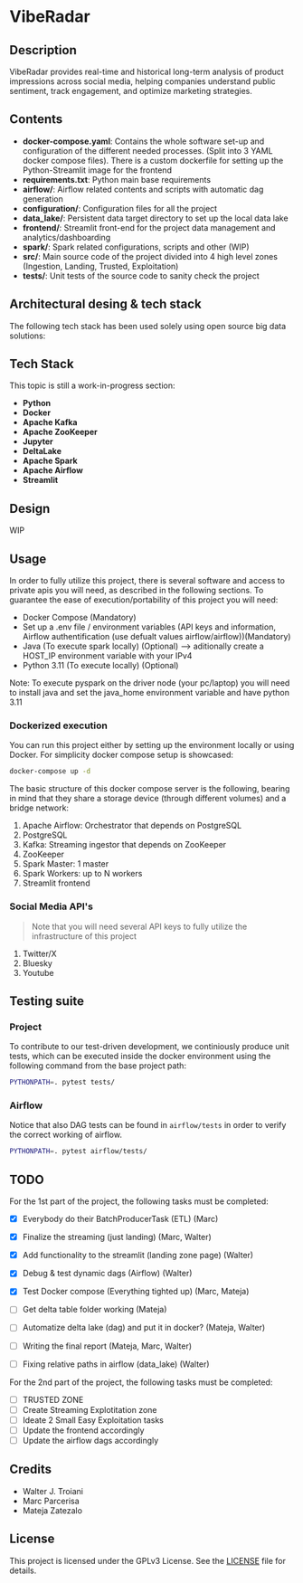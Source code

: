 # VibeRadar 

## Description 

VibeRadar provides real-time and historical long-term analysis of product impressions across social media, helping companies understand public sentiment, track engagement, and optimize marketing strategies.

## Contents

- **docker-compose.yaml**: Contains the whole software set-up and configuration of the different needed processes. (Split into 3 YAML docker compose files). There is a custom dockerfile for setting up the Python-Streamlit image for the frontend
- **requirements.txt**: Python main base requirements 
- **airflow/**: Airflow related contents and scripts with automatic dag generation
- **configuration/**: Configuration files for all the project 
- **data_lake/**: Persistent data target directory to set up the local data lake 
- **frontend/**: Streamlit front-end for the project data management and analytics/dashboarding
- **spark/**: Spark related configurations, scripts and other (WIP)
- **src/**: Main source code of the project divided into 4 high level zones (Ingestion, Landing, Trusted, Exploitation)
- **tests/**: Unit tests of the source code to sanity check the project


## Architectural desing & tech stack

The following tech stack has been used solely using open source big data solutions:

## Tech Stack
This topic is still a work-in-progress section:

- **Python**
- **Docker** 
- **Apache Kafka**
- **Apache ZooKeeper**
- **Jupyter**
- **DeltaLake**
- **Apache Spark**
- **Apache Airflow**
- **Streamlit**

## Design 

WIP


## Usage

In order to fully utilize this project, there is several software and access to private apis you will need, as described in the following sections. To guarantee the ease of execution/portability of this project you will need:

- Docker Compose                   (Mandatory) 
- Set up a .env file / environment variables (API keys and information, Airflow authentification (use defualt values airflow/airflow))(Mandatory)
- Java (To execute spark locally)  (Optional) --> aditionally create a HOST_IP environment variable with your IPv4
- Python 3.11 (To execute locally) (Optional)

Note: To execute pyspark on the driver node (your pc/laptop) you will need to install java and set the java_home environment variable and have python 3.11

### Dockerized execution

You can run this project either by setting up the environment locally or using Docker. For simplicity docker compose setup is showcased:

```sh
docker-compose up -d
```

The basic structure of this docker compose server is the following, bearing in mind that they share a storage device (through different volumes) and a bridge network:
1. Apache Airflow: Orchestrator that depends on PostgreSQL
2. PostgreSQL
3. Kafka: Streaming ingestor that depends on ZooKeeper
4. ZooKeeper
5. Spark Master: 1 master
6. Spark Workers: up to N workers
7. Streamlit frontend

### Social Media API's

> Note that you will need several API keys to fully utilize the infrastructure of this project

1. Twitter/X 
2. Bluesky
3. Youtube 

## Testing suite

### Project 
To contribute to our test-driven development, we continiously produce unit tests, which can be executed inside the docker environment using the following command from the base project path:

```sh
PYTHONPATH=. pytest tests/
```

### Airflow

Notice that also DAG tests can be found in `airflow/tests` in order to verify the correct working of airflow.

```sh
PYTHONPATH=. pytest airflow/tests/
```

## TODO 
For the 1st part of the project, the following tasks must be completed:

- [x] Everybody do their BatchProducerTask (ETL)             (Marc)
- [x] Finalize the streaming (just landing)                  (Marc, Walter)
- [x] Add functionality to the streamlit (landing zone page) (Walter)
- [x] Debug & test dynamic dags (Airflow)                    (Walter)
- [x] Test Docker compose (Everything tighted up)            (Marc, Mateja)
- [ ] Get delta table folder working                         (Mateja)
- [ ] Automatize delta lake (dag) and put it in docker?      (Mateja, Walter)
- [ ] Writing the final report                               (Mateja, Marc, Walter)
- [ ] Fixing relative paths in airflow (data_lake)           (Walter)


For the 2nd part of the project, the following tasks must be completed:

- [ ] TRUSTED ZONE 
- [ ] Create Streaming Explotitation zone
- [ ] Ideate 2 Small Easy Exploitation tasks
- [ ] Update the frontend accordingly
- [ ] Update the airflow dags accordingly 
 
## Credits

- Walter J. Troiani 
- Marc Parcerisa
- Mateja Zatezalo

## License 

This project is licensed under the GPLv3 License. See the [LICENSE](../LICENSE) file for details.

